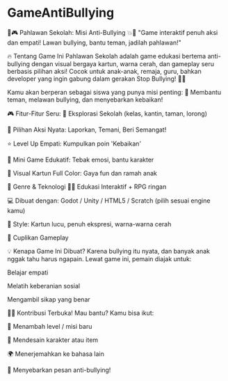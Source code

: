 # GameAntiBullying
🚀🎮 Pahlawan Sekolah: Misi Anti-Bullying 💥💬
"Game interaktif penuh aksi dan empati! Lawan bullying, bantu teman, jadilah pahlawan!"

<!-- Ganti dengan gambar preview game kamu -->

🔥 Tentang Game Ini
Pahlawan Sekolah adalah game edukasi bertema anti-bullying dengan visual bergaya kartun, warna cerah, dan gameplay seru berbasis pilihan aksi! Cocok untuk anak-anak, remaja, guru, bahkan developer yang ingin gabung dalam gerakan Stop Bullying! 🚫👊

Kamu akan berperan sebagai siswa yang punya misi penting:
🎯 Membantu teman, melawan bullying, dan menyebarkan kebaikan!

🎮 Fitur-Fitur Seru:
🏫 Eksplorasi Sekolah (kelas, kantin, taman, lorong)

💬 Pilihan Aksi Nyata: Laporkan, Temani, Beri Semangat!

⭐ Level Up Empati: Kumpulkan poin 'Kebaikan'

🧠 Mini Game Edukatif: Tebak emosi, bantu karakter

🎨 Visual Kartun Full Color: Gaya fun dan ramah anak

🧩 Genre & Teknologi
👦👧 Edukasi Interaktif + RPG ringan

💻 Dibuat dengan: Godot / Unity / HTML5 / Scratch (pilih sesuai engine kamu)

🎨 Style: Kartun lucu, penuh ekspresi, warna-warna cerah

📸 Cuplikan Gameplay
<!-- Tambahkan screenshot dari game -->

💡 Kenapa Game Ini Dibuat?
Karena bullying itu nyata, dan banyak anak nggak tahu harus ngapain. Lewat game ini, pemain diajak untuk:

Belajar empati

Melatih keberanian sosial

Mengambil sikap yang benar

👨‍💻 Kontribusi Terbuka!
Mau bantu? Kamu bisa ikut:

🔧 Menambah level / misi baru

🎨 Mendesain karakter atau item

🌍 Menerjemahkan ke bahasa lain

📢 Menyebarkan pesan anti-bullying!
